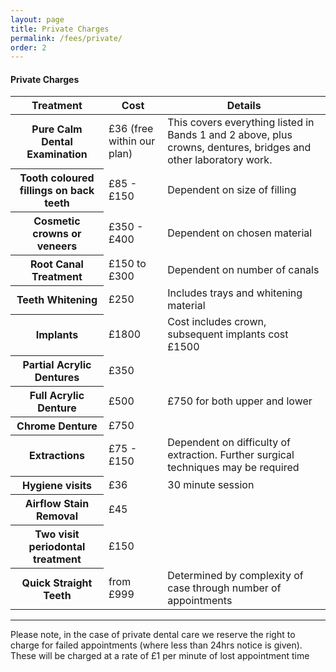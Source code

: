 ```yaml
---
layout: page
title: Private Charges
permalink: /fees/private/
order: 2
---
```


<h4>Private Charges</h4>

<p>
<table class="table">
  <thead>
    <tr>
      <th scope="col">Treatment</th>
      <th scope="col">Cost</th>
      <th scope="col">Details</th>
    </tr>
  </thead>
    <tbody>
      <tr>
      <th scope="row">Pure Calm Dental Examination</th>
      <td>£36 (free within our plan)</td>
      <td>This covers everything listed in Bands 1 and 2 above, plus crowns, dentures, bridges and other laboratory work.</td>
      </tr>
    <tr>
      <th scope="row">Tooth coloured fillings on back teeth</th>
      <td>£85 - £150</td>
      <td>Dependent on size of filling</td>
    </tr>
    <tr>
      <th scope="row">Cosmetic crowns or veneers </th>
      <td>£350 - £400</td>
      <td>Dependent on chosen material</td>
    </tr>
    <tr>
      <th scope="row">Root Canal Treatment</th>
      <td> £150 to £300</td>
      <td>Dependent on number of canals</td>
    </tr>
    <tr>
      <th scope="row">Teeth Whitening</th>
      <td>£250</td>
      <td>Includes trays and whitening material</td>
    </tr>
    <tr>
      <th scope="row">Implants</th>
      <td>£1800</td>
      <td>Cost includes crown, subsequent implants cost £1500</td>
    </tr>
    <tr>
      <th scope="row">Partial Acrylic Dentures </th>
      <td>£350</td>
      <td></td>
    </tr>
    <tr>
      <th scope="row">Full Acrylic Denture</th>
      <td> £500 </td>
      <td>£750 for both upper and lower</td>
    </tr>
    <tr>
      <th scope="row">Chrome Denture</th>
      <td> £750</td>
      <td></td>
    </tr>
    <tr>
      <th scope="row">Extractions </th>
      <td>£75 - £150</td>
      <td>Dependent on difficulty of extraction. Further surgical techniques may be required</td>
    </tr>
    <tr>
      <th scope="row">Hygiene visits</th>
      <td>£36</td>
      <td>30 minute session</td>
    </tr>
    <tr>
      <th scope="row">Airflow Stain Removal</th>
      <td> £45</td>
      <td></td>
    </tr>
    <tr>
      <th scope="row">Two visit periodontal treatment</th>
      <td> £150</td>
      <td></td>
    </tr>
    <tr>
      <th scope="row">Quick Straight Teeth</th>
      <td>from £999</td>
      <td>Determined by complexity of case through number of appointments</td>
    </tr>
  </tbody>
</table>
</p>
<hr />

<p>Please note, in the case of private dental care we reserve the right to charge for failed appointments (where less than 24hrs notice is given).  These will be charged at a rate of £1 per minute of lost appointment time </p>
